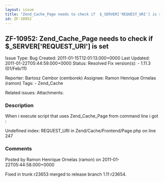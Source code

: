 ```yaml
---
layout: issue
title: "Zend_Cache_Page needs to check if  $_SERVER['REQUEST_URI'] is set"
id: ZF-10952
---
```


ZF-10952: Zend\_Cache\_Page needs to check if $\_SERVER['REQUEST\_URI'] is set
------------------------------------------------------------------------------

 Issue Type: Bug Created: 2011-01-15T12:01:13.000+0000 Last Updated: 2011-01-22T05:44:59.000+0000 Status: Resolved Fix version(s): - 1.11.3 (01/Feb/11)
 
 Reporter:  Bartosz Cembor (cemborek)  Assignee:  Ramon Henrique Ornelas (ramon)  Tags: - Zend\_Cache
 
 Related issues: 
 Attachments: 
### Description

When i execute script that uses Zend\_Cache\_Page from command line i got :

Undefined index: REQUEST\_URI in Zend/Cache/Frontend/Page.php on line 247

 

 

### Comments

Posted by Ramon Henrique Ornelas (ramon) on 2011-01-22T05:44:58.000+0000

Fixed in trunk r23653 merged to release branch 1.11 r23654.

 

 